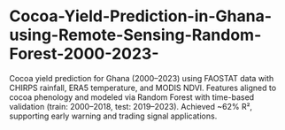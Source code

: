 # Cocoa-Yield-Prediction-in-Ghana-using-Remote-Sensing-Random-Forest-2000-2023-
Cocoa yield prediction for Ghana (2000–2023) using FAOSTAT data with CHIRPS rainfall, ERA5 temperature, and MODIS NDVI. Features aligned to cocoa phenology and modeled via Random Forest with time-based validation (train: 2000–2018, test: 2019–2023). Achieved ~62% R², supporting early warning and trading signal applications.
